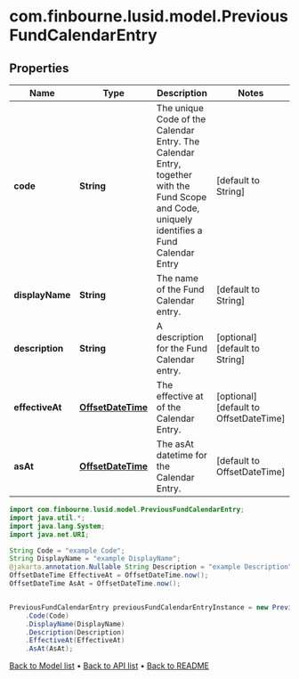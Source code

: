 # com.finbourne.lusid.model.PreviousFundCalendarEntry

## Properties

Name | Type | Description | Notes
------------ | ------------- | ------------- | -------------
**code** | **String** | The unique Code of the Calendar Entry. The Calendar Entry, together with the Fund Scope and Code, uniquely identifies a Fund Calendar Entry | [default to String]
**displayName** | **String** | The name of the Fund Calendar entry. | [default to String]
**description** | **String** | A description for the Fund Calendar entry. | [optional] [default to String]
**effectiveAt** | [**OffsetDateTime**](OffsetDateTime.md) | The effective at of the Calendar Entry. | [optional] [default to OffsetDateTime]
**asAt** | [**OffsetDateTime**](OffsetDateTime.md) | The asAt datetime for the Calendar Entry. | [default to OffsetDateTime]

```java
import com.finbourne.lusid.model.PreviousFundCalendarEntry;
import java.util.*;
import java.lang.System;
import java.net.URI;

String Code = "example Code";
String DisplayName = "example DisplayName";
@jakarta.annotation.Nullable String Description = "example Description";
OffsetDateTime EffectiveAt = OffsetDateTime.now();
OffsetDateTime AsAt = OffsetDateTime.now();


PreviousFundCalendarEntry previousFundCalendarEntryInstance = new PreviousFundCalendarEntry()
    .Code(Code)
    .DisplayName(DisplayName)
    .Description(Description)
    .EffectiveAt(EffectiveAt)
    .AsAt(AsAt);
```


[Back to Model list](../README.md#documentation-for-models) &#8226; [Back to API list](../README.md#documentation-for-api-endpoints) &#8226; [Back to README](../README.md)
